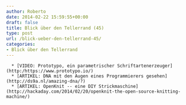 ```yaml
---
author: Roberto
date: 2014-02-22 15:59:55+00:00
draft: false
title: Blick über den Tellerrand (45)
type: post
url: /blick-ueber-den-tellerrand-45/
categories:
- Blick über den Tellerrand
---
```



	  * [VIDEO: Prototypo, ein parametrischer Schriftartenerzeuger](http:/https://www.prototypo.io/)
	  * [ARTIKEL: DNA mit den Augen eines Programmierers gesehen](http://ds9a.nl/amazing-dna/?)
	  * [ARTIKEL: OpenKnit -- eine DIY Strickmaschine](http://hackaday.com/2014/02/20/openknit-the-open-source-knitting-machine/)

